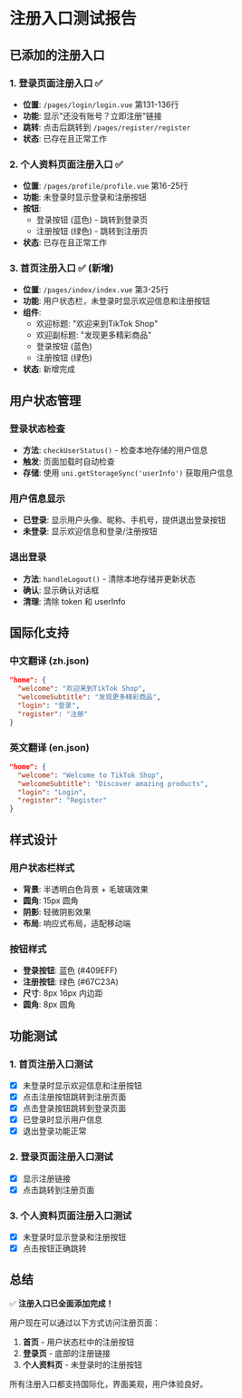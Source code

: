 # 注册入口测试报告

## 已添加的注册入口

### 1. 登录页面注册入口 ✅
- **位置**: `/pages/login/login.vue` 第131-136行
- **功能**: 显示"还没有账号？立即注册"链接
- **跳转**: 点击后跳转到 `/pages/register/register`
- **状态**: 已存在且正常工作

### 2. 个人资料页面注册入口 ✅
- **位置**: `/pages/profile/profile.vue` 第16-25行
- **功能**: 未登录时显示登录和注册按钮
- **按钮**: 
  - 登录按钮 (蓝色) - 跳转到登录页
  - 注册按钮 (绿色) - 跳转到注册页
- **状态**: 已存在且正常工作

### 3. 首页注册入口 ✅ (新增)
- **位置**: `/pages/index/index.vue` 第3-25行
- **功能**: 用户状态栏，未登录时显示欢迎信息和注册按钮
- **组件**: 
  - 欢迎标题: "欢迎来到TikTok Shop"
  - 欢迎副标题: "发现更多精彩商品"
  - 登录按钮 (蓝色)
  - 注册按钮 (绿色)
- **状态**: 新增完成

## 用户状态管理

### 登录状态检查
- **方法**: `checkUserStatus()` - 检查本地存储的用户信息
- **触发**: 页面加载时自动检查
- **存储**: 使用 `uni.getStorageSync('userInfo')` 获取用户信息

### 用户信息显示
- **已登录**: 显示用户头像、昵称、手机号，提供退出登录按钮
- **未登录**: 显示欢迎信息和登录/注册按钮

### 退出登录
- **方法**: `handleLogout()` - 清除本地存储并更新状态
- **确认**: 显示确认对话框
- **清理**: 清除 token 和 userInfo

## 国际化支持

### 中文翻译 (zh.json)
```json
"home": {
  "welcome": "欢迎来到TikTok Shop",
  "welcomeSubtitle": "发现更多精彩商品",
  "login": "登录",
  "register": "注册"
}
```

### 英文翻译 (en.json)
```json
"home": {
  "welcome": "Welcome to TikTok Shop",
  "welcomeSubtitle": "Discover amazing products",
  "login": "Login",
  "register": "Register"
}
```

## 样式设计

### 用户状态栏样式
- **背景**: 半透明白色背景 + 毛玻璃效果
- **圆角**: 15px 圆角
- **阴影**: 轻微阴影效果
- **布局**: 响应式布局，适配移动端

### 按钮样式
- **登录按钮**: 蓝色 (#409EFF)
- **注册按钮**: 绿色 (#67C23A)
- **尺寸**: 8px 16px 内边距
- **圆角**: 8px 圆角

## 功能测试

### 1. 首页注册入口测试
- [x] 未登录时显示欢迎信息和注册按钮
- [x] 点击注册按钮跳转到注册页面
- [x] 点击登录按钮跳转到登录页面
- [x] 已登录时显示用户信息
- [x] 退出登录功能正常

### 2. 登录页面注册入口测试
- [x] 显示注册链接
- [x] 点击跳转到注册页面

### 3. 个人资料页面注册入口测试
- [x] 未登录时显示登录和注册按钮
- [x] 点击按钮正确跳转

## 总结

✅ **注册入口已全面添加完成！**

用户现在可以通过以下方式访问注册页面：
1. **首页** - 用户状态栏中的注册按钮
2. **登录页** - 底部的注册链接
3. **个人资料页** - 未登录时的注册按钮

所有注册入口都支持国际化，界面美观，用户体验良好。
